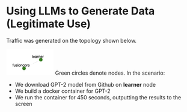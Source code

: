 # Using LLMs to Generate Data (Legitimate Use)

Traffic was generated on the topology shown below.

<img src="../gpt.jpg" alt="Experiment topology" width="25%"/>
Green circles denote nodes.
In the scenario:

- We download GPT-2 model from Github on **learner** node
- We build a docker container for GPT-2
- We run the container for 450 seconds, outputting the results to the screen

